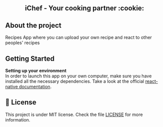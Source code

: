 <h2 align="center">
  iChef - Your cooking partner :cookie:
</h2>

## About the project
Recipes App where you can upload your own recipe and react to other peoples' recipes

## Getting Started
**Setting up your environment**<br />
In order to launch this app on your own computer, make sure you have installed all the necessary dependencies. Take a look at the official [react-native documentation](https://reactnative.dev/docs/environment-setup).

## :memo: License
This project is under MIT license. Check the file [LICENSE](LICENSE) for more information.

